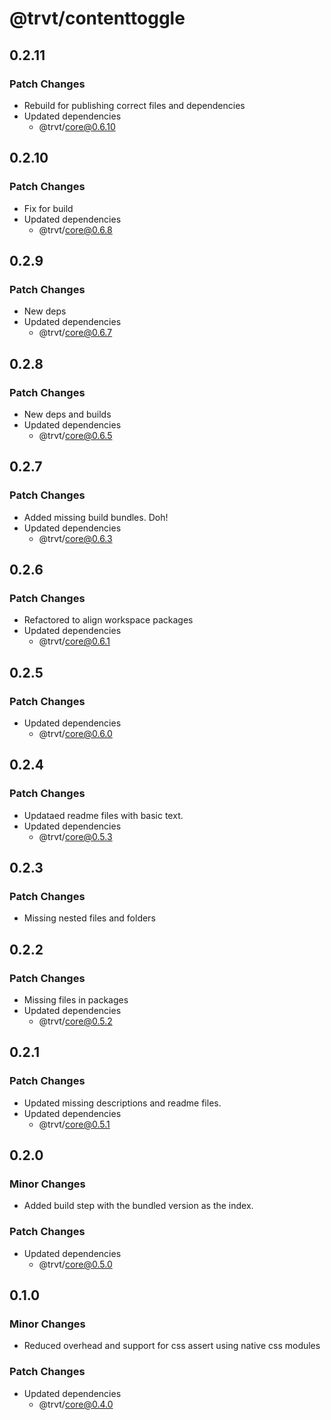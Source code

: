# @trvt/contenttoggle

## 0.2.11

### Patch Changes

-   Rebuild for publishing correct files and dependencies
-   Updated dependencies
    -   @trvt/core@0.6.10

## 0.2.10

### Patch Changes

-   Fix for build
-   Updated dependencies
    -   @trvt/core@0.6.8

## 0.2.9

### Patch Changes

-   New deps
-   Updated dependencies
    -   @trvt/core@0.6.7

## 0.2.8

### Patch Changes

-   New deps and builds
-   Updated dependencies
    -   @trvt/core@0.6.5

## 0.2.7

### Patch Changes

-   Added missing build bundles. Doh!
-   Updated dependencies
    -   @trvt/core@0.6.3

## 0.2.6

### Patch Changes

-   Refactored to align workspace packages
-   Updated dependencies
    -   @trvt/core@0.6.1

## 0.2.5

### Patch Changes

-   Updated dependencies
    -   @trvt/core@0.6.0

## 0.2.4

### Patch Changes

-   Updataed readme files with basic text.
-   Updated dependencies
    -   @trvt/core@0.5.3

## 0.2.3

### Patch Changes

-   Missing nested files and folders

## 0.2.2

### Patch Changes

-   Missing files in packages
-   Updated dependencies
    -   @trvt/core@0.5.2

## 0.2.1

### Patch Changes

-   Updated missing descriptions and readme files.
-   Updated dependencies
    -   @trvt/core@0.5.1

## 0.2.0

### Minor Changes

-   Added build step with the bundled version as the index.

### Patch Changes

-   Updated dependencies
    -   @trvt/core@0.5.0

## 0.1.0

### Minor Changes

-   Reduced overhead and support for css assert using native css modules

### Patch Changes

-   Updated dependencies
    -   @trvt/core@0.4.0
